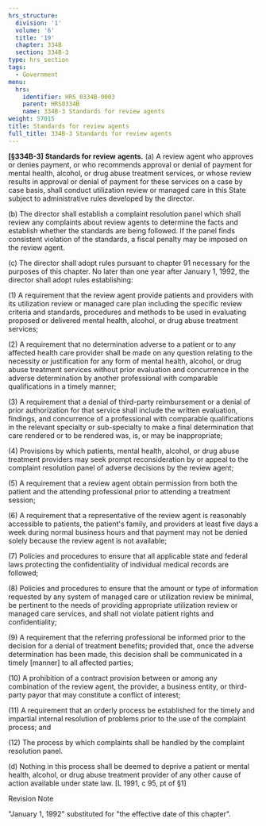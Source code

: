 ```yaml
---
hrs_structure:
  division: '1'
  volume: '6'
  title: '19'
  chapter: 334B
  section: 334B-3
type: hrs_section
tags:
  - Government
menu:
  hrs:
    identifier: HRS_0334B-0003
    parent: HRS0334B
    name: 334B-3 Standards for review agents
weight: 57015
title: Standards for review agents
full_title: 334B-3 Standards for review agents
---
```

**[§334B-3] Standards for review** **agents.** (a) A review agent who approves or denies payment, or who recommends approval or denial of payment for mental health, alcohol, or drug abuse treatment services, or whose review results in approval or denial of payment for these services on a case by case basis, shall conduct utilization review or managed care in this State subject to administrative rules developed by the director.

(b) The director shall establish a complaint resolution panel which shall review any complaints about review agents to determine the facts and establish whether the standards are being followed. If the panel finds consistent violation of the standards, a fiscal penalty may be imposed on the review agent.

(c) The director shall adopt rules pursuant to chapter 91 necessary for the purposes of this chapter. No later than one year after January 1, 1992, the director shall adopt rules establishing:

(1) A requirement that the review agent provide patients and providers with its utilization review or managed care plan including the specific review criteria and standards, procedures and methods to be used in evaluating proposed or delivered mental health, alcohol, or drug abuse treatment services;

(2) A requirement that no determination adverse to a patient or to any affected health care provider shall be made on any question relating to the necessity or justification for any form of mental health, alcohol, or drug abuse treatment services without prior evaluation and concurrence in the adverse determination by another professional with comparable qualifications in a timely manner;

(3) A requirement that a denial of third-party reimbursement or a denial of prior authorization for that service shall include the written evaluation, findings, and concurrence of a professional with comparable qualifications in the relevant specialty or sub-specialty to make a final determination that care rendered or to be rendered was, is, or may be inappropriate;

(4) Provisions by which patients, mental health, alcohol, or drug abuse treatment providers may seek prompt reconsideration by or appeal to the complaint resolution panel of adverse decisions by the review agent;

(5) A requirement that a review agent obtain permission from both the patient and the attending professional prior to attending a treatment session;

(6) A requirement that a representative of the review agent is reasonably accessible to patients, the patient's family, and providers at least five days a week during normal business hours and that payment may not be denied solely because the review agent is not available;

(7) Policies and procedures to ensure that all applicable state and federal laws protecting the confidentiality of individual medical records are followed;

(8) Policies and procedures to ensure that the amount or type of information requested by any system of managed care or utilization review be minimal, be pertinent to the needs of providing appropriate utilization review or managed care services, and shall not violate patient rights and confidentiality;

(9) A requirement that the referring professional be informed prior to the decision for a denial of treatment benefits; provided that, once the adverse determination has been made, this decision shall be communicated in a timely [manner] to all affected parties;

(10) A prohibition of a contract provision between or among any combination of the review agent, the provider, a business entity, or third-party payor that may constitute a conflict of interest;

(11) A requirement that an orderly process be established for the timely and impartial internal resolution of problems prior to the use of the complaint process; and

(12) The process by which complaints shall be handled by the complaint resolution panel.

(d) Nothing in this process shall be deemed to deprive a patient or mental health, alcohol, or drug abuse treatment provider of any other cause of action available under state law. [L 1991, c 95, pt of §1]

Revision Note

"January 1, 1992" substituted for "the effective date of this chapter".